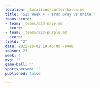 ```yaml
---
location: _locations/carter-baron.md
title: 'S23 Week 4 - Iron Grey vs White '
teams-score:
- team: _teams/s23-navy.md
  score: 
- team: _teams/s23-purple.md
  score: 
field: "2"
date: 2022-10-02 10:45:00 -0400
season: 23
week: 4
mvp: ''
game-ball: ''
sportsperson: ''
published: false

---
```

